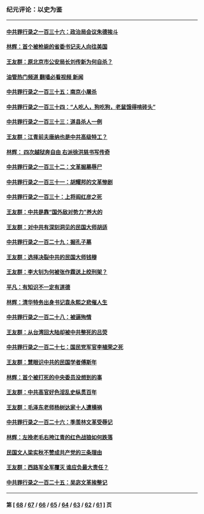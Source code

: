 ### 纪元评论：以史为鉴
---
#### [中共罪行录之一百三十六：政治局会议朱德挨斗](../../pages/nsc1028/n14017983.md?06190330) 
#### [林辉：首个被枪毙的省委书记夫人向往美国](../../pages/nsc1028/n14017481.md?06190330) 
#### [王友群：原北京市公安局长刘传新为何自杀？](../../pages/nsc1028/n14016995.md?06190330) 
#### [油管热门频道 翻墙必看视频 新闻](ok?06190330)
#### [中共罪行录之一百三十五：南京小屠杀](../../pages/nsc1028/n14015189.md?06190330) 
#### [中共罪行录之一百三十四：“人吃人，狗吃狗，老鼠饿得啃砖头”](../../pages/nsc1028/n14014478.md?06190330) 
#### [中共罪行录之一百三十三：道县杀人一例](../../pages/nsc1028/n14014033.md?06190330) 
#### [王友群：江青前夫唐纳也是中共高级特工？](../../pages/nsc1028/n14011375.md?06190330) 
#### [林辉： 四次越狱奔自由 右派徐洪慈书写传奇](../../pages/nsc1028/n14010438.md?06190330) 
#### [中共罪行录之一百三十二：文革掘墓辱尸](../../pages/nsc1028/n14009626.md?06190330) 
#### [中共罪行录之一百三十一：胡耀邦的文革惨剧](../../pages/nsc1028/n14007184.md?06190330) 
#### [中共罪行录之一百三十：上将阎红彦之死](../../pages/nsc1028/n14004426.md?06190330) 
#### [王友群：中共是靠“国外敌对势力”养大的](../../pages/nsc1028/n14004284.md?06190330) 
#### [王友群：对中共有深刻洞见的民国大师胡适](../../pages/nsc1028/n14003453.md?06190330) 
#### [中共罪行录之一百二十九：掘孔子墓](../../pages/nsc1028/n14003058.md?06190330) 
#### [王友群：选择决裂中共的民国大师钱穆](../../pages/nsc1028/n14001046.md?06190330) 
#### [王友群：李大钊为何被张作霖送上绞刑架？](../../pages/nsc1028/n13999290.md?06190330) 
#### [平凡：有知识不一定有道德](../../pages/nsc1028/n13998913.md?06190330) 
#### [林辉：清华特务出身书记袁永熙之悲催人生](../../pages/nsc1028/n13997413.md?06190330) 
#### [中共罪行录之一百二十八：被逼殉情](../../pages/nsc1028/n13991056.md?06190330) 
#### [王友群：从台湾回大陆却被中共整死的吕荧](../../pages/nsc1028/n13989235.md?06190330) 
#### [中共罪行录之一百二十七：国民党军官李植荣之死](../../pages/nsc1028/n13989006.md?06190330) 
#### [王友群：慧眼识中共的民国学者傅斯年](../../pages/nsc1028/n13988371.md?06190330) 
#### [林辉：首个被打死的中央委员没想到的事](../../pages/nsc1028/n13987400.md?06190330) 
#### [王友群：中共高官好色淫乱史纵贯百年](../../pages/nsc1028/n13986035.md?06190330) 
#### [王友群：毛泽东老师杨树达家十人遭横祸](../../pages/nsc1028/n13984103.md?06190330) 
#### [中共罪行录之一百二十六：季羡林文革受辱记](../../pages/nsc1028/n13980310.md?06190330) 
#### [林辉：左挽老毛右挎江青的红色战狼如何跌落](../../pages/nsc1028/n13979615.md?06190330) 
#### [民国文人梁实秋不赞成共产党的三条理由](../../pages/nsc1028/n13979403.md?06190330) 
#### [王友群：西路军全军覆灭 谁应负最大责任？](../../pages/nsc1028/n13975235.md?06190330) 
#### [中共罪行录之一百二十五：吴宓文革挨整记](../../pages/nsc1028/n13975630.md?06190330) 

---
#### 第 [ [68](./68.md?06190330) / [67](./67.md?06190330) / [66](./66.md?06190330) / [65](./65.md?06190330) / [64](./64.md?06190330) / [63](./63.md?06190330) / [62](./62.md?06190330) / [61](./61.md?06190330) ] 页
